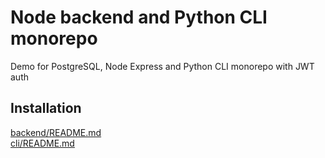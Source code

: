 # Node backend and Python CLI monorepo
Demo for PostgreSQL, Node Express and Python CLI monorepo with JWT auth

## Installation
[backend/README.md](backend/README.md)  
[cli/README.md](cli/README.md)
